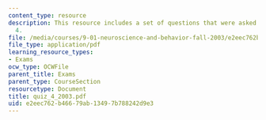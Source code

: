 ```yaml
---
content_type: resource
description: This resource includes a set of questions that were asked during quiz
  4.
file: /media/courses/9-01-neuroscience-and-behavior-fall-2003/e2eec762b46679ab13497b788242d9e3_quiz_4_2003.pdf
file_type: application/pdf
learning_resource_types:
- Exams
ocw_type: OCWFile
parent_title: Exams
parent_type: CourseSection
resourcetype: Document
title: quiz_4_2003.pdf
uid: e2eec762-b466-79ab-1349-7b788242d9e3
---
```

